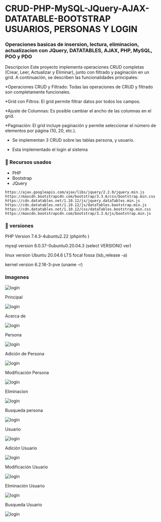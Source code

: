 # CRUD-PHP-MySQL-JQuery-AJAX-DATATABLE-BOOTSTRAP USUARIOS, PERSONAS Y LOGIN 

### Operaciones basicas de insersion, lectura, eliminacion, actualizacion con JQuery, DATATABLES, AJAX,  PHP, MySQL, POO y PDO

Descripcion
Este proyecto implementa operaciones CRUD completas (Crear, Leer, Actualizar y Eliminar), junto con filtrado y paginación en un grid. A continuación, se describen las funcionalidades principales:

*Operaciones CRUD y Filtrado: Todas las operaciones de CRUD y filtrado son completamente funcionales.

*Grid con Filtros: El grid permite filtrar datos por todos los campos.

*Ajuste de Columnas: Es posible cambiar el ancho de las columnas en el grid.

*Paginación: El grid incluye paginación y permite seleccionar el número de elementos por página (10, 20, etc.).

* Se implementan 3 CRUD sobre las tablas persona, y usuario.

* Esta implementado el login al sistema 

### :pushpin:  Recursos usados ​​
* PHP
* Bootstrap 
* JQuery

```vue
https://ajax.googleapis.com/ajax/libs/jquery/2.2.0/jquery.min.js
https://maxcdn.bootstrapcdn.com/bootstrap/3.3.6/css/bootstrap.min.css
https://cdn.datatables.net/1.10.12/js/jquery.dataTables.min.js
https://cdn.datatables.net/1.10.12/js/dataTables.bootstrap.min.js	
https://cdn.datatables.net/1.10.12/css/dataTables.bootstrap.min.css
https://maxcdn.bootstrapcdn.com/bootstrap/3.3.6/js/bootstrap.min.js
```

### :pushpin:  versiones
PHP Version 7.4.3-4ubuntu2.22 (phpinfo )

mysql version  8.0.37-0ubuntu0.20.04.3 (select VERSION() ver)

linux version Ubuntu 20.04.6 LTS focal fossa (lsb_release -a)

kernel version 6.2.16-3-pve (uname -r)

### Imagenes

![login](echelon_login.png)

Principal

![login](echelon_main.png)

Acerca de

![login](echelon_acerca.png)

Persona

![login](persona.png)

Adición de Persona

![login](persona_add.png)

Modificación Persona

![login](persona_mod.png)

Eliminacion

![login](persona_del.png)

Busqueda persona

![login](persona_busq.png)

Usuario

![login](e_usuario.png)

Adición Usuario

![login](e_usuario_add.png)

Modificación Usuario

![login](e_usuario_mod.png)

Eliminación Usuario

![login](e_usuario_del.png)

Busqueda Usuario

![login](e_usuario_bus.png)





